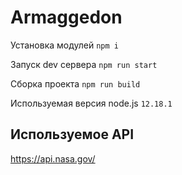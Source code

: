 # Armaggedon

Установка модулей `npm i`

Запуск dev сервера `npm run start`

Сборка проекта `npm run build`

Используемая версия node.js `12.18.1`

## Используемое API

https://api.nasa.gov/
